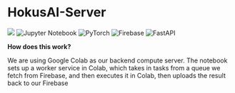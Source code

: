 # HokusAI-Server
![](https://img.shields.io/badge/-Google%20Colab-orange?style=for-the-badge&logo=google%20colab)
![Jupyter Notebook](https://img.shields.io/badge/jupyter-%23FA0F00.svg?style=for-the-badge&logo=jupyter&logoColor=white)
![PyTorch](https://img.shields.io/badge/PyTorch-%23EE4C2C.svg?style=for-the-badge&logo=PyTorch&logoColor=white)
![Firebase](https://img.shields.io/badge/firebase-%23039BE5.svg?style=for-the-badge&logo=firebase)
![FastAPI](https://img.shields.io/badge/FastAPI-005571?style=for-the-badge&logo=fastapi)

**How does this work?**

We are using Google Colab as our backend compute server. The notebook sets up a worker service in Colab, which takes in tasks from a queue we fetch from Firebase, and then executes it in Colab, then uploads the result back to our Firebase
